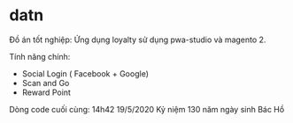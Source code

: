 # datn
Đồ án tốt nghiệp: Ứng dụng loyalty sử dụng pwa-studio và magento 2.

Tính năng chính: 
+ Social Login ( Facebook + Google)
+ Scan and Go
+ Reward Point

Dòng code cuối cùng: 14h42 19/5/2020 Kỷ niệm 130 năm ngày sinh Bác Hồ